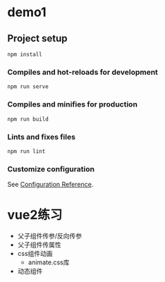 # demo1

## Project setup
```
npm install
```

### Compiles and hot-reloads for development
```
npm run serve
```

### Compiles and minifies for production
```
npm run build
```

### Lints and fixes files
```
npm run lint
```

### Customize configuration
See [Configuration Reference](https://cli.vuejs.org/config/).
# vue2练习
- 父子组件传参/反向传参
- 父子组件传属性
- css组件动画
	- animate.css库
- 动态组件